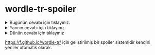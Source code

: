 # wordle-tr-spoiler

<details>
  <summary>Bugünün cevabı için tıklayınız.</summary>
  <br>
    <b> rüküş </b>
</details>

<details>
  <summary>Yarının cevabı için tıklayınız</summary>
  <br>
   <b> mayna </b>
</details>

<details>
  <summary>Dünün cevabı için tıklayınız </summary>
  <br>
  <b> kolit </b>
</details>

https://f.github.io/wordle-tr/ için geliştirilmiş bir spoiler sistemidir kendini yeniler otomatik olarak.

